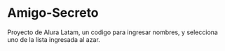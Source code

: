 # Amigo-Secreto
Proyecto de Alura Latam, un codigo para ingresar nombres, y selecciona uno de la lista ingresada al azar.
